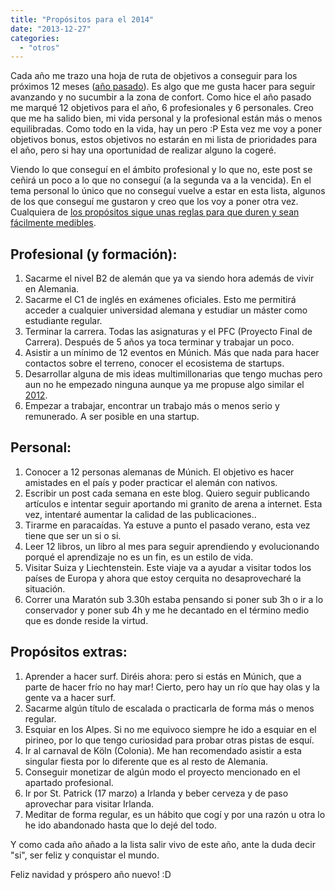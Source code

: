 ```yaml
---
title: "Propósitos para el 2014"
date: "2013-12-27"
categories: 
  - "otros"
---
```


Cada año me trazo una hoja de ruta de objetivos a conseguir para los próximos 12 meses ([año pasado](http://rocreguant.com/revision-de-los-propositos-para-el-2012-y-nuevos-propositos-para-el-2013/416/)). Es algo que me gusta hacer para seguir avanzando y no sucumbir a la zona de confort. Como hice el año pasado me marqué 12 objetivos para el año, 6 profesionales y 6 personales. Creo que me ha salido bien, mi vida personal y la profesional están más o menos equilibradas. Como todo en la vida, hay un pero :P Esta vez me voy a poner objetivos bonus, estos objetivos no estarán en mi lista de prioridades para el año, pero si hay una oportunidad de realizar alguno la cogeré.

Viendo lo que conseguí en el ámbito profesional y lo que no, este post se ceñirá un poco a lo que no conseguí (a la segunda va a la vencida). En el tema personal lo único que no conseguí vuelve a estar en esta lista, algunos de los que conseguí me gustaron y creo que los voy a poner otra vez. Cualquiera de [los propósitos sigue unas reglas para que duren y sean fácilmente medibles](http://rocreguant.com/como-deben-ser-buenos-propositos-para-que-duren/176/).

## Profesional (y formación):

1. Sacarme el nivel B2 de alemán que ya va siendo hora además de vivir en Alemania.
2. Sacarme el C1 de inglés en exámenes oficiales. Esto me permitirá acceder a cualquier universidad alemana y estudiar un máster como estudiante regular.
3. Terminar la carrera. Todas las asignaturas y el PFC (Proyecto Final de Carrera). Después de 5 años ya toca terminar y trabajar un poco.
4. Asistir a un mínimo de 12 eventos en Múnich. Más que nada para hacer contactos sobre el terreno, conocer el ecosistema de startups.
5. Desarrollar alguna de mis ideas multimillonarias que tengo muchas pero aun no he empezado ninguna aunque ya me propuse algo similar el [2012](http://rocreguant.com/propositos-para-el-2012/167/).
6. Empezar a trabajar, encontrar un trabajo más o menos serio y remunerado. A ser posible en una startup.

## Personal:

1. Conocer a 12 personas alemanas de Múnich. El objetivo es hacer amistades en el país y poder practicar el alemán con nativos.
2. Escribir un post cada semana en este blog. Quiero seguir publicando artículos e intentar seguir aportando mi granito de arena a internet. Esta vez, intentaré aumentar la calidad de las publicaciones..
3. Tirarme en paracaídas. Ya estuve a punto el pasado verano, esta vez tiene que ser un si o si.
4. Leer 12 libros, un libro al mes para seguir aprendiendo y evolucionando porqué el aprendizaje no es un fin, es un estilo de vida.
5. Visitar Suiza y Liechtenstein. Este viaje va a ayudar a visitar todos los países de Europa y ahora que estoy cerquita no desaprovecharé la situación.
6. Correr una Maratón sub 3.30h estaba pensando si poner sub 3h o ir a lo conservador y poner sub 4h y me he decantado en el término medio que es donde reside la virtud.

## Propósitos extras:

1. Aprender a hacer surf. Diréis ahora: pero si estás en Múnich, que a parte de hacer frío no hay mar! Cierto, pero hay un río que hay olas y la gente va a hacer surf.
2. Sacarme algún título de escalada o practicarla de forma más o menos regular.
3. Esquiar en los Alpes. Si no me equivoco siempre he ido a esquiar en el pirineo, por lo que tengo curiosidad para probar otras pistas de esquí.
4. Ir al carnaval de Köln (Colonia). Me han recomendado asistir a esta singular fiesta por lo diferente que es al resto de Alemania.
5. Conseguir monetizar de algún modo el proyecto mencionado en el apartado profesional.
6. Ir por St. Patrick (17 marzo) a Irlanda y beber cerveza y de paso aprovechar para visitar Irlanda.
7. Meditar de forma regular, es un hábito que cogí y por una razón u otra lo he ido abandonado hasta que lo dejé del todo.

Y como cada año añado a la lista salir vivo de este año, ante la duda decir "si", ser feliz y conquistar el mundo.

Feliz navidad y próspero año nuevo! :D
